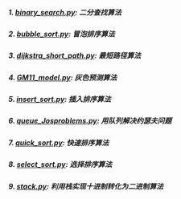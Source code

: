 ##### 1. [binary_search.py](https://github.com/Fenghuapiao/python_algorithms/blob/master/binary_search.py): 二分查找算法
##### 2. [bubble_sort.py](https://github.com/Fenghuapiao/python_algorithms/blob/master/bubble_sort.py): 冒泡排序算法
##### 3. [dijkstra_short_path.py](https://github.com/Fenghuapiao/python_algorithms/blob/master/dijkstra_short_path.py): 最短路径算法
##### 4. [GM11_model.py](https://github.com/Fenghuapiao/python_algorithms/blob/master/GM11_model.py): 灰色预测算法
##### 5. [insert_sort.py](https://github.com/Fenghuapiao/python_algorithms/blob/master/insert_sort.py): 插入排序算法
##### 6. [queue_Josproblems.py](https://github.com/Fenghuapiao/python_algorithms/blob/master/queue_Josproblems.py): 用队列解决约瑟夫问题
##### 7. [quick_sort.py](https://github.com/Fenghuapiao/python_algorithms/blob/master/quick_sort.py): 快速排序算法
##### 8. [select_sort.py](https://github.com/Fenghuapiao/python_algorithms/blob/master/select_sort.py): 选择排序算法
##### 9. [stack.py](https://github.com/Fenghuapiao/python_algorithms/blob/master/stack.py): 利用栈实现十进制转化为二进制算法
